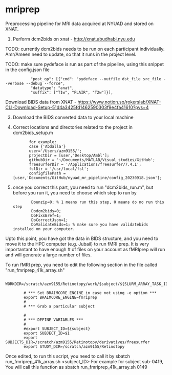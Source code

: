 # mriprep
Preprocessing pipeline for MRI data acquired at NYUAD and stored on XNAT.

1. Perform dcm2bids on xnat - http://xnat.abudhabi.nyu.edu

TODO: currently dcm2bids needs to be run on each participant individually. Amr/Ameen need to update, so that it runs in the project level. 

TODO: make sure pydeface is run as part of the pipeline, using this snippet in the config.json file

               "post_op": [{"cmd": "pydeface --outfile dst_file src_file --verbose --debug --force",
               "datatype": "anat",
               "suffix": ["T1w", "FLAIR", "T2w"]}],

Download BIDS data from XNAT - https://www.notion.so/rokerslab/XNAT-CLI-Download-Setup-51d4a3425fd1462590303f9e4fa41610?pvs=4
   
3. Download the BIDS converted data to your local machine


4. Correct locations and directories related to the project in dcm2bids_setup.m

              for example:
              case {'Abdalla'}
              user='/Users/azm9155/';
              projectDir = [user,'Desktop/Ambl'];
              githubDir = '~/Documents/MATLAB/Visual_studies/GitHub';
              freesurferDir = '/Applications/freesurfer/7.4.1';
              fslDir = '/usr/local/fsl';
              configfilePath = [user,'Documents/GitHub/nyuad_mr_pipeline/config_20230918.json'];

6. once you correct this part, you need to run "dcm2bids_run.m", but before you run it, you need to choose which step to run by

               Dounzip=0; % 1 means run this step, 0 means do no run this step
               Dodcm2bids=0;
               DoFixsBref=1;
               DoCorrectJson=1;
               DoValidateBids=1; % make sure you have validatebids installed on your computer. 

Upto this point, you have got the data in BIDS structure, and you need to move it to the HPC computer (e.g. Jubail) to run fMRI prep. 
It is very importantant to have enough # of files on your account as fMRIprep will run and will generate a large number of files. 

To run fMRI prep, you need to edit the following section in the file called "run_fmriprep_41k_array.sh"

            WORKDIR=/scratch/azm9155/Retinotopy/work/$subject/${SLURM_ARRAY_TASK_ID}
            
            # *** Set BRAIMCORE_ENGINE in case not using -e option ***
            export BRAIMCORE_ENGINE=fmriprep
            #
            # *** Grab a particular subject
            
            #
            # *** DEFINE VARIABLES ***
            #
            #export SUBJECT_ID=${subject}
            export SUBJECT_ID=$1
            export SUBJECTS_DIR=/scratch/azm9155/Retinotopy/derivatives/freesurfer
            export STUDY_DIR=/scratch/azm9155/Retinotopy

Once edited, to run this script, you need to call it by 
sbatch run_fmriprep_41k_array.sh <subject_ID>
For example for subject sub-0419, You will call this function as 
sbatch run_fmriprep_41k_array.sh 0149
